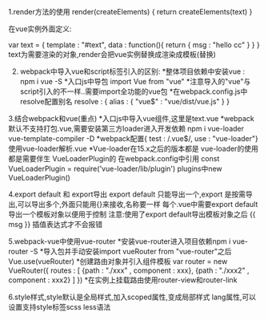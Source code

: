 1.render方法的使用
render(createElements) {
    return createElements(text)
}

在vue实例外面定义:
<template id=text>
...
</template>

var text = {
	template : "#text",
	data : function(){
		return {
		msg : "hello cc"
		}
	}
}
text为需要渲染的对象,render会把vue实例替换成渲染成模板(替换)


2. webpack中导入vue和script标签引入的区别:
*整体项目依赖中安装vue : npm i vue -S
*入口js中导包 import Vue from "vue"
*注意导入的"vue"与script引入的不一样..需要import全功能的vue包
*在webpack.config.js中resolve配置别名
resolve : {
	alias : {
		"vue$" : "vue/dist/vue.js"
	}
}

3.结合webpack和vue(重点)
*入口js中导入vue组件,这里是text.vue
*webpack默认不支持打包.vue,需要安装第三方loader进入开发依赖 npm i vue-loader vue-template-compiler -D 
*webpack配置{ test : /\.vue$/, use : "vue-loader"} 使用vue-loader解析.vue
*Vue-loader在15.x之后的版本都是 vue-loader的使用都是需要伴生 VueLoaderPlugin的
在webpack.config中引用 const VueLoaderPlugin = require('vue-loader/lib/plugin')
plugins中new VueLoaderPlugin()

4.export default 和 export导出
export default 只能导出一个,export 是按需导出,可以导出多个,外面只能用{}来接收,名称要一样
每个.vue中需要export default 导出一个模板对象以便用于控制
注意:使用了export default导出模板对象之后 {{ msg }} 插值表达式才不会报错

5.webpack-vue中使用vue-router
*安装vue-router进入项目依赖npm i vue-router -S
*导入包并手动安装import vueRouter from "vue-router"之后Vue.use(vueRouter)
*创建路由对象并引入组件模板
var router = new VueRouter({
	routes : [
		{path : "./xxx" , component : xxx},
		{path : "./xxx2" , component : xxx2}
	]
})
*在实例上挂载路由使用router-view和router-link

6.style样式,style默认是全局样式,加入scoped属性,变成局部样式
lang属性,可以设置支持style标签scss less语法




















